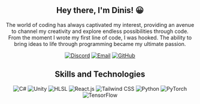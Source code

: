 <h2 align="center">Hey there, I'm Dinis! 😀</h2>

<dic align="center">
  <p align="center">
The world of coding has always captivated my interest, providing an avenue to channel my creativity and explore endless possibilities through code. From the moment I wrote my first line of code, I was hooked. The ability to bring ideas to life through programming became my ultimate passion.
  </p>
</div>

<p align="center">
  <a href="https://discordapp.com/users/Missing%20Profile%20Picture%236008"><img src="https://img.shields.io/badge/-Discord-blue?style=flat&logo=discord&logoColor=white" alt="Discord"></a>
  <a href="mailto:dinis.cacador.martinho@gmail.com"><img src="https://img.shields.io/badge/-Email-red?style=flat&logo=gmail&logoColor=white" alt="Email"></a>
  <a href="https://github.com/DinisMartinho"><img src="https://img.shields.io/badge/-GitHub-black?style=flat&logo=github&logoColor=white" alt="GitHub"></a>
</p>

<p align="center">
  <h2 align="center">Skills and Technologies</h2>
</p>

<p align="center">
  <img src="https://img.shields.io/badge/-C%23-239120?style=flat&logo=c-sharp&logoColor=white" alt="C#">
  <img src="https://img.shields.io/badge/-Unity-000000?style=flat&logo=unity&logoColor=white" alt="Unity">
  <img src="https://img.shields.io/badge/-HLSL-FFD700?style=flat&logo=unity&logoColor=white" alt="HLSL">
  <img src="https://img.shields.io/badge/-React.js-61DAFB?style=flat&logo=react&logoColor=white" alt="React.js">
  <img src="https://img.shields.io/badge/-Tailwind_CSS-38B2AC?style=flat&logo=tailwind-css&logoColor=white" alt="Tailwind CSS">
  <img src="https://img.shields.io/badge/-Python-3776AB?style=flat&logo=python&logoColor=white" alt="Python">
  <img src="https://img.shields.io/badge/-PyTorch-EE4C2C?style=flat&logo=pytorch&logoColor=white" alt="PyTorch">
  <img src="https://img.shields.io/badge/-TensorFlow-FF6F00?style=flat&logo=tensorflow&logoColor=white" alt="TensorFlow">
</p>

